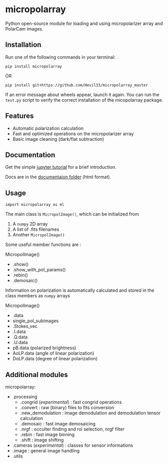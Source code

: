 # micropolarray

Python open-source module for loading and using micropolarizer array and PolarCam images.


## Installation 

Run one of the following commands in your terminal:

```
pip install micropolarray
```

OR

```
pip install git+https://github.com/Hevil33/micropolarray_master
```

If an error message about wheels appear, launch it again.
You can run the `test.py` script to verify the correct installation of the micopolarray package.

## Features

- Automatic polarization calculation
- Fast and optimized operations on the micropolarizer array
- Basic image cleaning (dark/flat subtraction)


## Documentation

Get the simple [jupyter tutorial](https://github.com/Hevil33/micropolarray_master/blob/main/TUTORIAL.ipynb) for a brief introduction.

Docs are in the [documentaion folder](https://github.com/Hevil33/micropolarray_master/tree/main/html/micropolarray) (html format).



## Usage

```
import micropolarray as ml
```

The main class is `MicropolImage()`, which can be initialized from

1. A `numpy` 2D array 
2. A list of .fits filenames
3. Another `MicropolImage()`


Some useful member functions are :

MicropolImage()
- .show()
- .show_with_pol_params()
- .rebin()
- .demosaic()

Information on polarization is automatically calculated and stored in the class members as `numpy` arrays

MicropolImage()
- .data
- single_pol_subimages
- .Stokes_vec
- .I.data
- .Q.data
- .U.data
- pB.data (polarized brightness)
- AoLP.data (angle of linear polarization)
- DoLP.data (degree of linear polarization)


## Additional modules

micropolarray:

- .processing
  - .congrid (_experimental_) : fast congrid operations
  - .convert : raw (binary) files to fits conversion
  - .new_demodulation : image demodulation and demodulation tensor calculation
  - .demosaic : fast image demosaicing
  - .nrgf : occulter finding and roi selection, nrgf filter
  - .rebin : fast image binning
  - .shift : image shifting
- .cameras (_experimental_) : classes for sensor informations
- .image : general image handling
- .utils 

